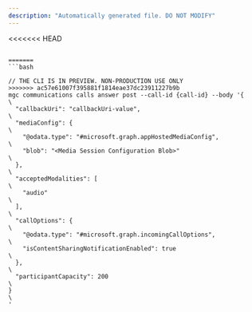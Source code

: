 ```yaml
---
description: "Automatically generated file. DO NOT MODIFY"
---
```


<<<<<<< HEAD
```cli

=======
```bash

// THE CLI IS IN PREVIEW. NON-PRODUCTION USE ONLY
>>>>>>> ac57e61007f395881f1814eae37dc23911227b9b
mgc communications calls answer post --call-id {call-id} --body '{\
  "callbackUri": "callbackUri-value",\
  "mediaConfig": {\
    "@odata.type": "#microsoft.graph.appHostedMediaConfig",\
    "blob": "<Media Session Configuration Blob>"\
  },\
  "acceptedModalities": [\
    "audio"\
  ],\
  "callOptions": {\
    "@odata.type": "#microsoft.graph.incomingCallOptions",\
    "isContentSharingNotificationEnabled": true\
  },\
  "participantCapacity": 200\
}\
'

```
